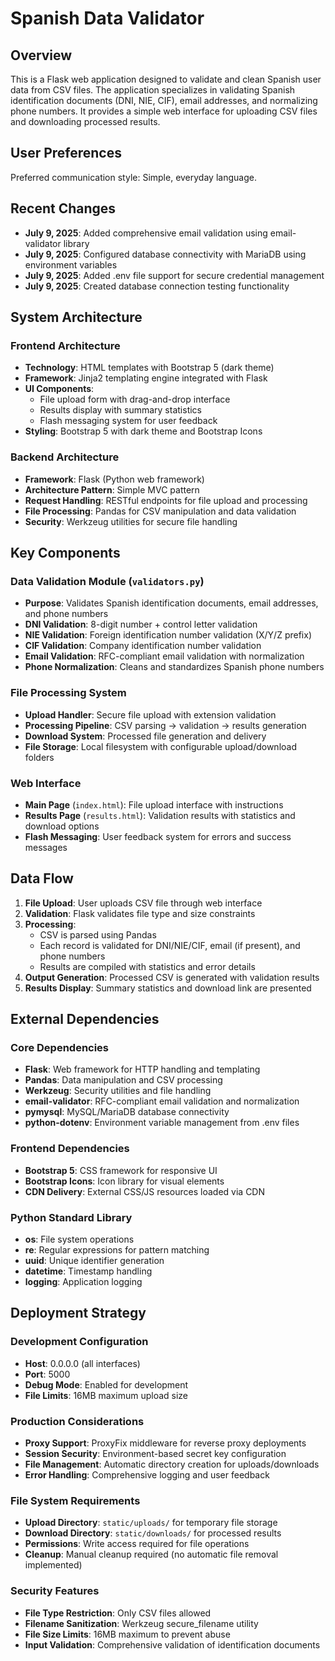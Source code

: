 # Spanish Data Validator

## Overview

This is a Flask web application designed to validate and clean Spanish user data from CSV files. The application specializes in validating Spanish identification documents (DNI, NIE, CIF), email addresses, and normalizing phone numbers. It provides a simple web interface for uploading CSV files and downloading processed results.

## User Preferences

Preferred communication style: Simple, everyday language.

## Recent Changes

- **July 9, 2025**: Added comprehensive email validation using email-validator library
- **July 9, 2025**: Configured database connectivity with MariaDB using environment variables
- **July 9, 2025**: Added .env file support for secure credential management
- **July 9, 2025**: Created database connection testing functionality

## System Architecture

### Frontend Architecture
- **Technology**: HTML templates with Bootstrap 5 (dark theme)
- **Framework**: Jinja2 templating engine integrated with Flask
- **UI Components**: 
  - File upload form with drag-and-drop interface
  - Results display with summary statistics
  - Flash messaging system for user feedback
- **Styling**: Bootstrap 5 with dark theme and Bootstrap Icons

### Backend Architecture
- **Framework**: Flask (Python web framework)
- **Architecture Pattern**: Simple MVC pattern
- **Request Handling**: RESTful endpoints for file upload and processing
- **File Processing**: Pandas for CSV manipulation and data validation
- **Security**: Werkzeug utilities for secure file handling

## Key Components

### Data Validation Module (`validators.py`)
- **Purpose**: Validates Spanish identification documents, email addresses, and phone numbers
- **DNI Validation**: 8-digit number + control letter validation
- **NIE Validation**: Foreign identification number validation (X/Y/Z prefix)
- **CIF Validation**: Company identification number validation
- **Email Validation**: RFC-compliant email validation with normalization
- **Phone Normalization**: Cleans and standardizes Spanish phone numbers

### File Processing System
- **Upload Handler**: Secure file upload with extension validation
- **Processing Pipeline**: CSV parsing → validation → results generation
- **Download System**: Processed file generation and delivery
- **File Storage**: Local filesystem with configurable upload/download folders

### Web Interface
- **Main Page** (`index.html`): File upload interface with instructions
- **Results Page** (`results.html`): Validation results with statistics and download options
- **Flash Messaging**: User feedback system for errors and success messages

## Data Flow

1. **File Upload**: User uploads CSV file through web interface
2. **Validation**: Flask validates file type and size constraints
3. **Processing**: 
   - CSV is parsed using Pandas
   - Each record is validated for DNI/NIE/CIF, email (if present), and phone numbers
   - Results are compiled with statistics and error details
4. **Output Generation**: Processed CSV is generated with validation results
5. **Results Display**: Summary statistics and download link are presented

## External Dependencies

### Core Dependencies
- **Flask**: Web framework for HTTP handling and templating
- **Pandas**: Data manipulation and CSV processing
- **Werkzeug**: Security utilities and file handling
- **email-validator**: RFC-compliant email validation and normalization
- **pymysql**: MySQL/MariaDB database connectivity
- **python-dotenv**: Environment variable management from .env files

### Frontend Dependencies
- **Bootstrap 5**: CSS framework for responsive UI
- **Bootstrap Icons**: Icon library for visual elements
- **CDN Delivery**: External CSS/JS resources loaded via CDN

### Python Standard Library
- **os**: File system operations
- **re**: Regular expressions for pattern matching
- **uuid**: Unique identifier generation
- **datetime**: Timestamp handling
- **logging**: Application logging

## Deployment Strategy

### Development Configuration
- **Host**: 0.0.0.0 (all interfaces)
- **Port**: 5000
- **Debug Mode**: Enabled for development
- **File Limits**: 16MB maximum upload size

### Production Considerations
- **Proxy Support**: ProxyFix middleware for reverse proxy deployments
- **Session Security**: Environment-based secret key configuration
- **File Management**: Automatic directory creation for uploads/downloads
- **Error Handling**: Comprehensive logging and user feedback

### File System Requirements
- **Upload Directory**: `static/uploads/` for temporary file storage
- **Download Directory**: `static/downloads/` for processed results
- **Permissions**: Write access required for file operations
- **Cleanup**: Manual cleanup required (no automatic file removal implemented)

### Security Features
- **File Type Restriction**: Only CSV files allowed
- **Filename Sanitization**: Werkzeug secure_filename utility
- **File Size Limits**: 16MB maximum to prevent abuse
- **Input Validation**: Comprehensive validation of identification documents